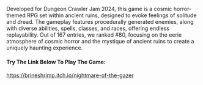 Developed for Dungeon Crawler Jam 2024, this game is a cosmic horror-themed RPG set within ancient ruins, designed to evoke feelings of solitude and dread. The gameplay features procedurally generated enemies, along with diverse abilities, spells, classes, and races, offering endless replayability. Out of 167 entries, we ranked #80, focusing on the eerie atmosphere of cosmic horror and the mystique of ancient ruins to create a uniquely haunting experience.


#### Try The Link Below To Play The Game:

https://brineshrimp.itch.io/nightmare-of-the-gazer